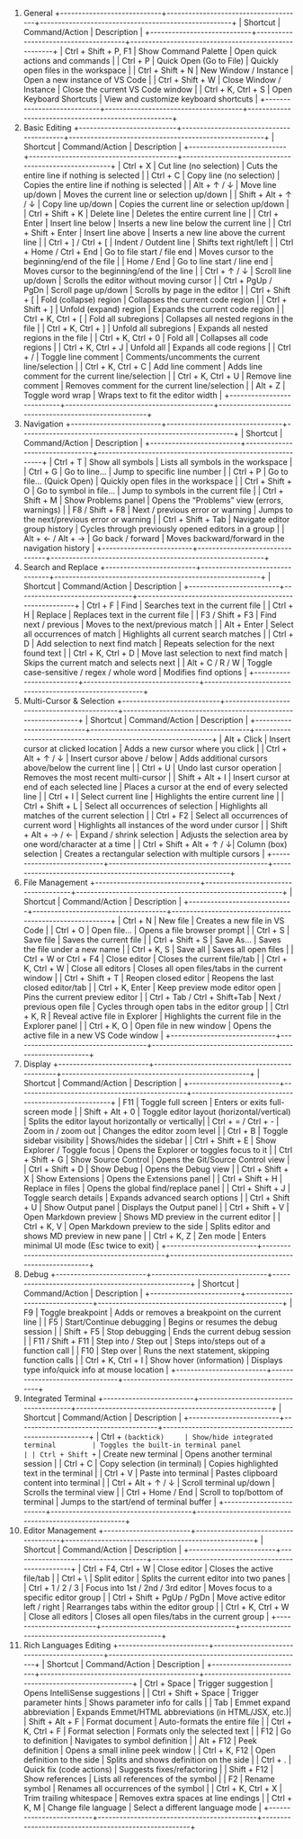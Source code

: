 1) General
+----------------------------+--------------------------------------+-----------------------------------------------------+
| Shortcut                   | Command/Action                       | Description                                         |
+----------------------------+--------------------------------------+-----------------------------------------------------+
| Ctrl + Shift + P, F1       | Show Command Palette                 | Open quick actions and commands                     |
| Ctrl + P                   | Quick Open (Go to File)              | Quickly open files in the workspace                |
| Ctrl + Shift + N           | New Window / Instance                | Open a new instance of VS Code                      |
| Ctrl + Shift + W           | Close Window / Instance              | Close the current VS Code window                    |
| Ctrl + K, Ctrl + S         | Open Keyboard Shortcuts              | View and customize keyboard shortcuts               |
+----------------------------+--------------------------------------+-----------------------------------------------------+
2) Basic Editing
+---------------------------+-----------------------------------------+------------------------------------------------------+
| Shortcut                  | Command/Action                          | Description                                          |
+---------------------------+-----------------------------------------+------------------------------------------------------+
| Ctrl + X                  | Cut line (no selection)                | Cuts the entire line if nothing is selected         |
| Ctrl + C                  | Copy line (no selection)               | Copies the entire line if nothing is selected       |
| Alt + ↑ / ↓               | Move line up/down                      | Moves the current line or selection up/down         |
| Shift + Alt + ↑ / ↓       | Copy line up/down                      | Copies the current line or selection up/down        |
| Ctrl + Shift + K          | Delete line                            | Deletes the entire current line                      |
| Ctrl + Enter              | Insert line below                      | Inserts a new line below the current line           |
| Ctrl + Shift + Enter      | Insert line above                      | Inserts a new line above the current line           |
| Ctrl + ] / Ctrl + [       | Indent / Outdent line                  | Shifts text right/left                               |
| Ctrl + Home / Ctrl + End  | Go to file start / file end            | Moves cursor to the beginning/end of the file        |
| Home / End                | Go to line start / line end            | Moves cursor to the beginning/end of the line        |
| Ctrl + ↑ / ↓              | Scroll line up/down                    | Scrolls the editor without moving cursor            |
| Ctrl + PgUp / PgDn        | Scroll page up/down                    | Scrolls by page in the editor                       |
| Ctrl + Shift + [          | Fold (collapse) region                 | Collapses the current code region                   |
| Ctrl + Shift + ]          | Unfold (expand) region                 | Expands the current code region                     |
| Ctrl + K, Ctrl + [        | Fold all subregions                    | Collapses all nested regions in the file            |
| Ctrl + K, Ctrl + ]        | Unfold all subregions                  | Expands all nested regions in the file              |
| Ctrl + K, Ctrl + 0        | Fold all                               | Collapses all code regions                          |
| Ctrl + K, Ctrl + J        | Unfold all                             | Expands all code regions                            |
| Ctrl + /                  | Toggle line comment                    | Comments/uncomments the current line/selection      |
| Ctrl + K, Ctrl + C        | Add line comment                       | Adds line comment for the current line/selection    |
| Ctrl + K, Ctrl + U        | Remove line comment                    | Removes comment for the current line/selection      |
| Alt + Z                   | Toggle word wrap                       | Wraps text to fit the editor width                  |
+---------------------------+-----------------------------------------+------------------------------------------------------+
3) Navigation
+-------------------------+--------------------------------+-----------------------------------------------------------+
| Shortcut                | Command/Action                   | Description                                               |
+-------------------------+--------------------------------+-----------------------------------------------------------+
| Ctrl + T                | Show all symbols                 | Lists all symbols in the workspace                        |
| Ctrl + G                | Go to line…                      | Jump to specific line number                              |
| Ctrl + P                | Go to file… (Quick Open)         | Quickly open files in the workspace                      |
| Ctrl + Shift + O        | Go to symbol in file…            | Jump to symbols in the current file                       |
| Ctrl + Shift + M        | Show Problems panel              | Opens the “Problems” view (errors, warnings)             |
| F8 / Shift + F8         | Next / previous error or warning | Jumps to the next/previous error or warning              |
| Ctrl + Shift + Tab      | Navigate editor group history    | Cycles through previously opened editors in a group       |
| Alt + ← / Alt + →       | Go back / forward                | Moves backward/forward in the navigation history         |
+-------------------------+--------------------------------+-----------------------------------------------------------+
4) Search and Replace
+-------------------------+--------------------------------+---------------------------------------------------------+
| Shortcut                | Command/Action                   | Description                                             |
+-------------------------+--------------------------------+---------------------------------------------------------+
| Ctrl + F                | Find                             | Searches text in the current file                      |
| Ctrl + H                | Replace                          | Replaces text in the current file                      |
| F3 / Shift + F3         | Find next / previous             | Moves to the next/previous match                       |
| Alt + Enter             | Select all occurrences of match  | Highlights all current search matches                  |
| Ctrl + D                | Add selection to next find match | Repeats selection for the next found text             |
| Ctrl + K, Ctrl + D      | Move last selection to next find match | Skips the current match and selects next         |
| Alt + C / R / W         | Toggle case-sensitive / regex / whole word | Modifies find options                          |
+-------------------------+--------------------------------+---------------------------------------------------------+
5) Multi-Cursor & Selection
+---------------------------+--------------------------------------------+--------------------------------------------------------------+
| Shortcut                  | Command/Action                             | Description                                                  |
+---------------------------+--------------------------------------------+--------------------------------------------------------------+
| Alt + Click               | Insert cursor at clicked location          | Adds a new cursor where you click                           |
| Ctrl + Alt + ↑ / ↓        | Insert cursor above / below                | Adds additional cursors above/below the current line        |
| Ctrl + U                  | Undo last cursor operation                 | Removes the most recent multi-cursor                        |
| Shift + Alt + I           | Insert cursor at end of each selected line | Places a cursor at the end of every selected line           |
| Ctrl + I                  | Select current line                        | Highlights the entire current line                          |
| Ctrl + Shift + L          | Select all occurrences of selection        | Highlights all matches of the current selection             |
| Ctrl + F2                 | Select all occurrences of current word     | Highlights all instances of the word under cursor           |
| Shift + Alt + → / ←       | Expand / shrink selection                 | Adjusts the selection area by one word/character at a time  |
| Ctrl + Shift + Alt + ↑ / ↓| Column (box) selection                    | Creates a rectangular selection with multiple cursors       |
+---------------------------+--------------------------------------------+--------------------------------------------------------------+
6) File Management
+-----------------------------+-------------------------------------+---------------------------------------------------------+
| Shortcut                    | Command/Action                      | Description                                             |
+-----------------------------+-------------------------------------+---------------------------------------------------------+
| Ctrl + N                    | New file                            | Creates a new file in VS Code                           |
| Ctrl + O                    | Open file…                          | Opens a file browser prompt                             |
| Ctrl + S                    | Save file                           | Saves the current file                                  |
| Ctrl + Shift + S            | Save As…                            | Saves the file under a new name                         |
| Ctrl + K, S                 | Save all                            | Saves all open files                                    |
| Ctrl + W or Ctrl + F4       | Close editor                        | Closes the current file/tab                             |
| Ctrl + K, Ctrl + W          | Close all editors                   | Closes all open files/tabs in the current window        |
| Ctrl + Shift + T            | Reopen closed editor                | Reopens the last closed editor/tab                      |
| Ctrl + K, Enter             | Keep preview mode editor open       | Pins the current preview editor                         |
| Ctrl + Tab / Ctrl + Shift+Tab | Next / previous open file         | Cycles through open tabs in the editor group            |
| Ctrl + K, R                 | Reveal active file in Explorer      | Highlights the current file in the Explorer panel       |
| Ctrl + K, O                 | Open file in new window             | Opens the active file in a new VS Code window           |
+-----------------------------+-------------------------------------+---------------------------------------------------------+
7) Display
+-------------------------+-----------------------------------------------+----------------------------------------------------+
| Shortcut                | Command/Action                                | Description                                        |
+-------------------------+-----------------------------------------------+----------------------------------------------------+
| F11                     | Toggle full screen                            | Enters or exits full-screen mode                  |
| Shift + Alt + 0         | Toggle editor layout (horizontal/vertical)    | Splits the editor layout horizontally or vertically|
| Ctrl + = / Ctrl + -     | Zoom in / zoom out                            | Changes the editor zoom level                     |
| Ctrl + B                | Toggle sidebar visibility                     | Shows/hides the sidebar                           |
| Ctrl + Shift + E        | Show Explorer / Toggle focus                  | Opens the Explorer or toggles focus to it         |
| Ctrl + Shift + G        | Show Source Control                           | Opens the Git/Source Control view                 |
| Ctrl + Shift + D        | Show Debug                                    | Opens the Debug view                              |
| Ctrl + Shift + X        | Show Extensions                               | Opens the Extensions panel                        |
| Ctrl + Shift + H        | Replace in files                              | Opens the global find/replace panel              |
| Ctrl + Shift + J        | Toggle search details                         | Expands advanced search options                   |
| Ctrl + Shift + U        | Show Output panel                             | Displays the Output panel                         |
| Ctrl + Shift + V        | Open Markdown preview                         | Shows MD preview in the current editor            |
| Ctrl + K, V             | Open Markdown preview to the side            | Splits editor and shows MD preview in new pane    |
| Ctrl + K, Z             | Zen mode                                      | Enters minimal UI mode (Esc twice to exit)        |
+-------------------------+-----------------------------------------------+----------------------------------------------------+
8) Debug
+-------------------------+--------------------------------+---------------------------------------------------+
| Shortcut                | Command/Action                   | Description                                       |
+-------------------------+--------------------------------+---------------------------------------------------+
| F9                      | Toggle breakpoint                | Adds or removes a breakpoint on the current line |
| F5                      | Start/Continue debugging         | Begins or resumes the debug session              |
| Shift + F5              | Stop debugging                   | Ends the current debug session                   |
| F11 / Shift + F11       | Step into / Step out            | Steps into/steps out of a function call          |
| F10                     | Step over                        | Runs the next statement, skipping function calls |
| Ctrl + K, Ctrl + I      | Show hover (information)         | Displays type info/quick info at mouse location  |
+-------------------------+--------------------------------+---------------------------------------------------+
9) Integrated Terminal
+-------------------------+---------------------------------------+------------------------------------------------------+
| Shortcut                | Command/Action                        | Description                                          |
+-------------------------+---------------------------------------+------------------------------------------------------+
| Ctrl + ` (backtick)     | Show/hide integrated terminal         | Toggles the built-in terminal panel                 |
| Ctrl + Shift + `        | Create new terminal                   | Opens another terminal session                      |
| Ctrl + C                | Copy selection (in terminal)          | Copies highlighted text in the terminal             |
| Ctrl + V                | Paste into terminal                   | Pastes clipboard content into terminal              |
| Ctrl + Alt + ↑ / ↓      | Scroll terminal up/down               | Scrolls the terminal view                           |
| Ctrl + Home / End       | Scroll to top/bottom of terminal      | Jumps to the start/end of terminal buffer          |
+-------------------------+---------------------------------------+------------------------------------------------------+
10) Editor Management
+------------------------+-------------------------------------+----------------------------------------------------+
| Shortcut               | Command/Action                       | Description                                        |
+------------------------+-------------------------------------+----------------------------------------------------+
| Ctrl + F4, Ctrl + W    | Close editor                         | Closes the active file/tab                        |
| Ctrl + \               | Split editor                         | Splits the current editor into two panes          |
| Ctrl + 1 / 2 / 3       | Focus into 1st / 2nd / 3rd editor    | Moves focus to a specific editor group            |
| Ctrl + Shift + PgUp / PgDn | Move active editor left / right  | Rearranges tabs within the editor group           |
| Ctrl + K, Ctrl + W     | Close all editors                    | Closes all open files/tabs in the current group   |
+------------------------+-------------------------------------+----------------------------------------------------+
11) Rich Languages Editing
+-------------------------+--------------------------------------------+------------------------------------------------------+
| Shortcut                | Command/Action                             | Description                                          |
+-------------------------+--------------------------------------------+------------------------------------------------------+
| Ctrl + Space            | Trigger suggestion                         | Opens IntelliSense suggestions                       |
| Ctrl + Shift + Space    | Trigger parameter hints                    | Shows parameter info for calls                       |
| Tab                     | Emmet expand abbreviation                  | Expands Emmet/HTML abbreviations (in HTML/JSX, etc.)|
| Shift + Alt + F         | Format document                            | Auto-formats the entire file                         |
| Ctrl + K, Ctrl + F      | Format selection                           | Formats only the selected text                       |
| F12                     | Go to definition                           | Navigates to symbol definition                       |
| Alt + F12               | Peek definition                            | Opens a small inline peek window                     |
| Ctrl + K, F12           | Open definition to the side               | Splits and shows definition on the side             |
| Ctrl + .                | Quick fix (code actions)                   | Suggests fixes/refactoring                           |
| Shift + F12             | Show references                            | Lists all references of the symbol                  |
| F2                      | Rename symbol                              | Renames all occurrences of the symbol               |
| Ctrl + K, Ctrl + X      | Trim trailing whitespace                   | Removes extra spaces at line endings                |
| Ctrl + K, M             | Change file language                       | Select a different language mode                    |
+-------------------------+--------------------------------------------+------------------------------------------------------+
